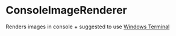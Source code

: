 # ConsoleImageRenderer
Renders images in console +
suggested to use [Windows Terminal](https://apps.microsoft.com/detail/9N0DX20HK701)
